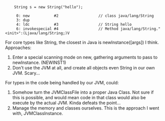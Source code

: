        String s = new String("hello");

         0: new           #2                  // class java/lang/String
         3: dup
         4: ldc           #3                  // String hello
         6: invokespecial #4                  // Method java/lang/String."<init>":(Ljava/lang/String;)V
         
For core types like String, the closest in Java is newInstance(\[args\]) I think.  Approaches:

1. Enter a special scanning mode on new, gathering arguments to pass to newInstance. (NEWINST1)
2. Don't use the JVM at all, and create all objects even String in our own JVM.  Scary...

For types in the code being handled by our JVM, could:

1. Somehow turn the JVMClassFile into a proper Java Class.  Not sure if this is possible, and would mean code in that class would also be execute by the actual JVM. Kinda defeats the point...
2. Manage the memory and classes ourselves.  This is the approach I went with, JVMClassInstance.

